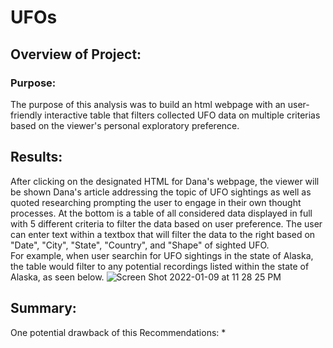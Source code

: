 # UFOs

## Overview of Project: 
### Purpose:
The purpose of this analysis was to build an html webpage with an user-friendly interactive table that filters collected UFO data on multiple criterias based on the viewer's personal exploratory preference. 

## Results: 

After clicking on the designated HTML for Dana's webpage, the viewer will be shown Dana's article addressing the topic of UFO sightings as well as quoted researching prompting the user to engage in their own thought processes. 
At the bottom is a table of all considered data displayed in full with 5 different criteria to filter the data based on user preference. 
The user can enter text within a textbox that will filter the data to the right based on "Date", "City", "State", "Country", and "Shape" of sighted UFO.  
For example, when user searchin for UFO sightings in the state of Alaska, the table would filter to any potential recordings listed within the state of Alaska, as seen below. 
![Screen Shot 2022-01-09 at 11 28 25 PM](https://user-images.githubusercontent.com/91990957/148718494-8db29ddc-2056-4543-b185-762d984bf3a7.png)

## Summary: 
One potential drawback of this 
Recommendations: 
* 
